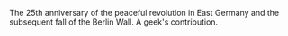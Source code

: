The 25th anniversary of the peaceful revolution in East Germany and the subsequent fall of the Berlin Wall.
A geek's contribution.
